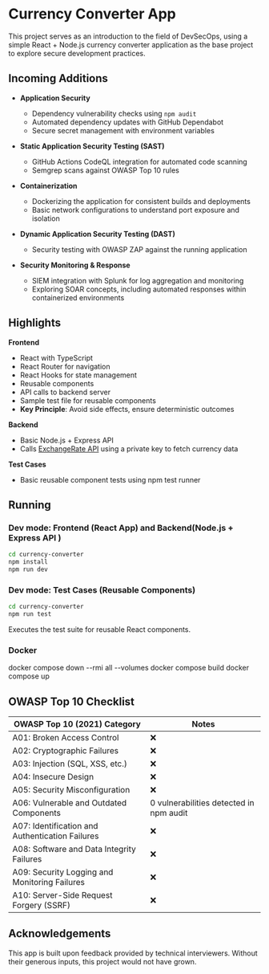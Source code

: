 # Currency Converter App  

This project serves as an introduction to the field of DevSecOps, using a simple React + Node.js currency converter application as the base project to explore secure development practices.  


## Incoming Additions  

- **Application Security**
  - Dependency vulnerability checks using `npm audit`  
  - Automated dependency updates with GitHub Dependabot  
  - Secure secret management with environment variables  

- **Static Application Security Testing (SAST)**
  - GitHub Actions CodeQL integration for automated code scanning  
  - Semgrep scans against OWASP Top 10 rules  

- **Containerization**
  - Dockerizing the application for consistent builds and deployments  
  - Basic network configurations to understand port exposure and isolation  

- **Dynamic Application Security Testing (DAST)**
  - Security testing with OWASP ZAP against the running application  

- **Security Monitoring & Response**
  - SIEM integration with Splunk for log aggregation and monitoring  
  - Exploring SOAR concepts, including automated responses within containerized environments
 


## Highlights  
**Frontend**  
- React with TypeScript  
- React Router for navigation  
- React Hooks for state management  
- Reusable components  
- API calls to backend server  
- Sample test file for reusable components  
- **Key Principle**: Avoid side effects, ensure deterministic outcomes  

**Backend**  
- Basic Node.js + Express API  
- Calls [ExchangeRate API](https://www.exchangerate-api.com) using a private key to fetch currency data  

**Test Cases**  
- Basic reusable component tests using npm test runner  



## Running  

### Dev mode: Frontend (React App)  and Backend(Node.js + Express API )
```bash
cd currency-converter
npm install
npm run dev
```

### Dev mode: Test Cases (Reusable Components)
```bash
cd currency-converter
npm run test
```
Executes the test suite for reusable React components.

### Docker 
docker compose down --rmi all --volumes
docker compose build 
docker compose up 



## OWASP Top 10 Checklist

| OWASP Top 10 (2021) Category               | Notes                                   |
|--------------------------------------------|-----------------------------------------|
| A01: Broken Access Control                 | ❌                                       |
| A02: Cryptographic Failures                | ❌                                       |
| A03: Injection (SQL, XSS, etc.)            | ❌                                       |
| A04: Insecure Design                       | ❌                                       |
| A05: Security Misconfiguration             | ❌                                       |
| A06: Vulnerable and Outdated Components    | 0 vulnerabilities detected in npm audit |
| A07: Identification and Authentication Failures | ❌                                  |
| A08: Software and Data Integrity Failures  | ❌                                       |
| A09: Security Logging and Monitoring Failures | ❌                                   |
| A10: Server-Side Request Forgery (SSRF)    | ❌                                       |


## Acknowledgements  
This app is built upon feedback provided by technical interviewers. Without their generous inputs, this project would not have grown.  


